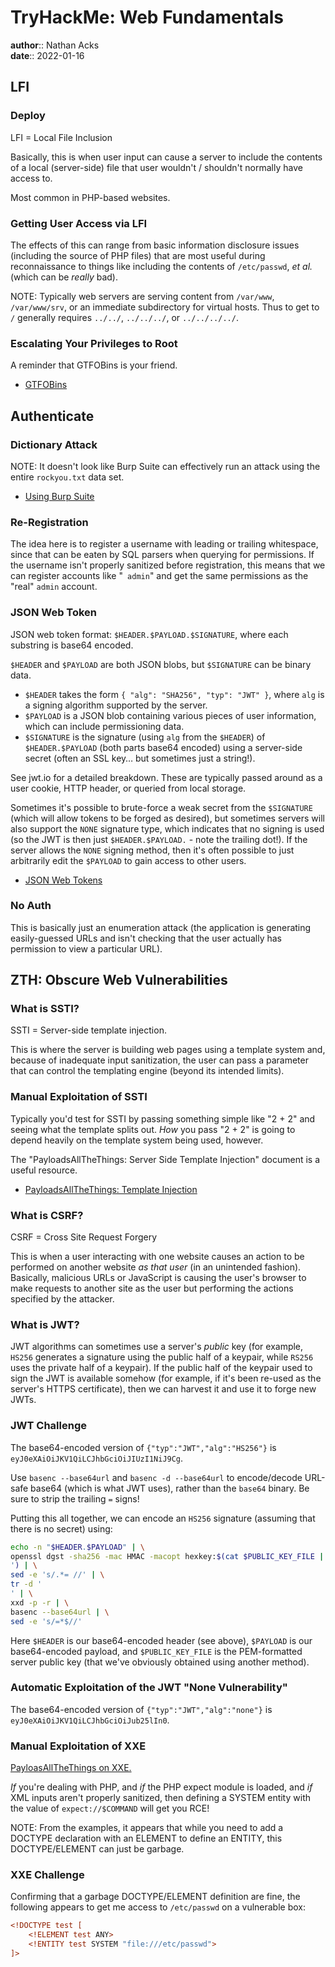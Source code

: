 # TryHackMe: Web Fundamentals

**author**:: Nathan Acks  
**date**:: 2022-01-16

## LFI

### Deploy

LFI = Local File Inclusion

Basically, this is when user input can cause a server to include the contents of a local (server-side) file that user wouldn't / shouldn't normally have access to.

Most common in PHP-based websites.

### Getting User Access via LFI

The effects of this can range from basic information disclosure issues (including the source of PHP files) that are most useful during reconnaissance to things like including the contents of `/etc/passwd`, *et al.* (which can be *really* bad).

NOTE: Typically web servers are serving content from `/var/www`, `/var/www/srv`, or an immediate subdirectory for virtual hosts. Thus to get to `/` generally requires `../../`, `../../../`, or `../../../../`.

### Escalating Your Privileges to Root

A reminder that GTFOBins is your friend.

* [GTFOBins](https://gtfobins.github.io/)

## Authenticate

### Dictionary Attack

NOTE: It doesn't look like Burp Suite can effectively run an attack using the entire `rockyou.txt` data set.

* [Using Burp Suite](../notes/burp-suite.md)

### Re-Registration

The idea here is to register a username with leading or trailing whitespace, since that can be eaten by SQL parsers when querying for permissions. If the username isn't properly sanitized before registration, this means that we can register accounts like "` admin`" and get the same permissions as the "real" `admin` account.

### JSON Web Token

JSON web token format: `$HEADER.$PAYLOAD.$SIGNATURE`, where each substring is base64 encoded.

`$HEADER` and `$PAYLOAD` are both JSON blobs, but `$SIGNATURE` can be binary data.

* `$HEADER` takes the form `{ "alg": "SHA256", "typ": "JWT" }`, where `alg` is a signing algorithm supported by the server.
* `$PAYLOAD` is a JSON blob containing various pieces of user information, which can include permissioning data.
* `$SIGNATURE` is the signature (using `alg` from the `$HEADER`) of `$HEADER.$PAYLOAD` (both parts base64 encoded) using a server-side secret (often an SSL key… but sometimes just a string!).

See jwt.io for a detailed breakdown. These are typically passed around as a user cookie, HTTP header, or queried from local storage.

Sometimes it's possible to brute-force a weak secret from the `$SIGNATURE` (which will allow tokens to be forged as desired), but sometimes servers will also support the `NONE` signature type, which indicates that no signing is used (so the JWT is then just `$HEADER.$PAYLOAD.` - note the trailing dot!). If the server allows the `NONE` signing method, then it's often possible to just arbitrarily edit the `$PAYLOAD` to gain access to other users.

* [JSON Web Tokens](https://jwt.io)

### No Auth

This is basically just an enumeration attack (the application is generating easily-guessed URLs and isn't checking that the user actually has permission to view a particular URL).

## ZTH: Obscure Web Vulnerabilities

### What is SSTI?

SSTI = Server-side template injection.

This is where the server is building web pages using a template system and, because of inadequate input sanitization, the user can pass a parameter that can control the templating engine (beyond its intended limits).

### Manual Exploitation of SSTI

Typically you'd test for SSTI by passing something simple like "2 + 2" and seeing what the template splits out. *How* you pass "2 + 2" is going to depend heavily on the template system being used, however.

The "PayloadsAllTheThings: Server Side Template Injection" document is a useful resource.

* [PayloadsAllTheThings: Template Injection](https://github.com/swisskyrepo/PayloadsAllTheThings/tree/master/Server%20Side%20Template%20Injection)

### What is CSRF?

CSRF = Cross Site Request Forgery

This is when a user interacting with one website causes an action to be performed on another website *as that user* (in an unintended fashion). Basically, malicious URLs or JavaScript is causing the user's browser to make requests to another site as the user but performing the actions specified by the attacker.

### What is JWT?

JWT algorithms can sometimes use a server's *public* key (for example, `HS256` generates a signature using the public half of a keypair, while `RS256` uses the private half of a keypair). If the public half of the keypair used to sign the JWT is available somehow (for example, if it's been re-used as the server's HTTPS certificate), then we can harvest it and use it to forge new JWTs.

### JWT Challenge

The base64-encoded version of `{"typ":"JWT","alg":"HS256"}` is `eyJ0eXAiOiJKV1QiLCJhbGciOiJIUzI1NiJ9Cg`. 

Use `basenc --base64url` and `basenc -d --base64url` to encode/decode URL-safe base64 (which is what JWT uses), rather than the `base64` binary. Be sure to strip the trailing `=` signs!

Putting this all together, we can encode an `HS256` signature (assuming that there is no secret) using:

```bash
echo -n "$HEADER.$PAYLOAD" | \
openssl dgst -sha256 -mac HMAC -macopt hexkey:$(cat $PUBLIC_KEY_FILE | xxd -p | tr -d '
') | \
sed -e 's/.*= //' | \
tr -d '
' | \
xxd -p -r | \
basenc --base64url | \
sed -e 's/=*$//'
```

Here `$HEADER` is our base64-encoded header (see above), `$PAYLOAD` is our base64-encoded payload, and `$PUBLIC_KEY_FILE` is the PEM-formatted server public key (that we've obviously obtained using another method).

### Automatic Exploitation of the JWT "None Vulnerability"

The base64-encoded version of `{"typ":"JWT","alg":"none"}` is `eyJ0eXAiOiJKV1QiLCJhbGciOiJub25lIn0`.

### Manual Exploitation of XXE

[PayloasAllTheThings on XXE.](https://github.com/swisskyrepo/PayloadsAllTheThings/tree/master/XXE%20Injection)

*If* you're dealing with PHP, and *if* the PHP expect module is loaded, and *if* XML inputs aren't properly sanitized, then defining a SYSTEM entity with the value of `expect://$COMMAND` will get you RCE!

NOTE: From the examples, it appears that while you need to add a DOCTYPE declaration with an ELEMENT to define an ENTITY, this DOCTYPE/ELEMENT can just be garbage.

### XXE Challenge

Confirming that a garbage DOCTYPE/ELEMENT definition are fine, the following appears to get me access to `/etc/passwd` on a vulnerable box:

```xml
<!DOCTYPE test [
	<!ELEMENT test ANY>
	<!ENTITY test SYSTEM "file:///etc/passwd">
]>
```
